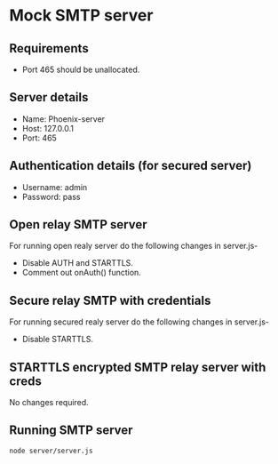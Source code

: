# Mock SMTP server

## Requirements

- Port 465 should be unallocated.

## Server details

- Name: Phoenix-server
- Host: 127.0.0.1
- Port: 465

## Authentication details (for secured server)

- Username: admin
- Password: pass

## Open relay SMTP server

For running open realy server do the following changes in server.js-
- Disable AUTH and STARTTLS.
- Comment out onAuth() function.

## Secure relay SMTP with credentials

For running secured realy server do the following changes in server.js-
- Disable STARTTLS.

## STARTTLS encrypted SMTP relay server with creds

No changes required.

## Running SMTP server

```
node server/server.js
```